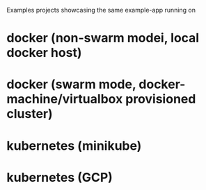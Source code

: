 Examples projects showcasing the same example-app running on

# docker (non-swarm modei, local docker host)
# docker (swarm mode, docker-machine/virtualbox provisioned cluster)
# kubernetes (minikube)
# kubernetes (GCP)
